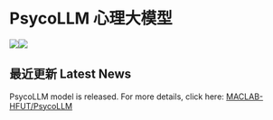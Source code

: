 # PsycoLLM 心理大模型

<img src="https://img.shields.io/badge/python-3.8+-blue.svg" /><a href='https://arxiv.org/pdf/2407.05721'><img src='https://img.shields.io/badge/ArXiv-2407.05721v2-red'></a>

## 最近更新 Latest News

PsycoLLM model is released. For more details, click here: [MACLAB-HFUT/PsycoLLM](https://huggingface.co/MACLAB-HFUT/PsycoLLM)
